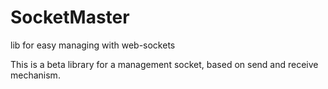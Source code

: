 # SocketMaster
lib for easy managing with web-sockets

This is a beta library for a management socket, based on send and receive mechanism.




